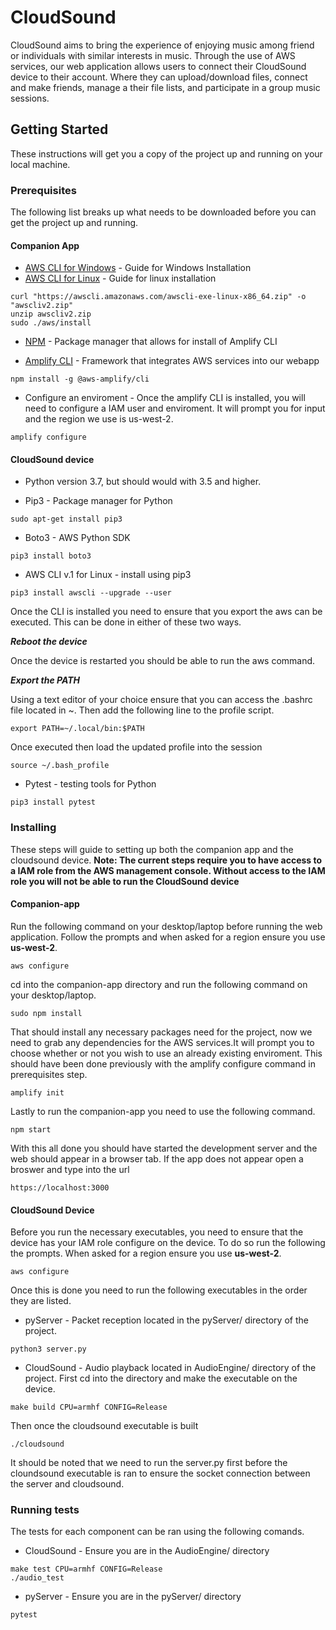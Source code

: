 # CloudSound
CloudSound aims to bring the experience of enjoying music among friend or individuals with similar interests in music. Through the use of AWS services, our web application allows users to connect their CloudSound device to their account. Where they can upload/download files, connect and make friends, manage a their file lists, and participate in a group music sessions.

## Getting Started
These instructions will get you a copy of the project up and running on your local machine.

### Prerequisites
The following list breaks up what needs to be downloaded before you can get the project up and running.

#### Companion App
* [AWS CLI for Windows](https://docs.aws.amazon.com/cli/latest/userguide/install-cliv2-windows.html) - Guide for Windows Installation
* [AWS CLI for Linux](https://docs.aws.amazon.com/cli/latest/userguide/install-cliv2-linux.html) - Guide for linux installation
```
curl "https://awscli.amazonaws.com/awscli-exe-linux-x86_64.zip" -o "awscliv2.zip"
unzip awscliv2.zip
sudo ./aws/install
```
* [NPM](https://nodejs.org/en/download/) - Package manager that allows for install of Amplify CLI

* [Amplify CLI](https://docs.amplify.aws/cli/start/install) - Framework that integrates AWS services into our webapp
```
npm install -g @aws-amplify/cli
```
* Configure an enviroment - Once the amplify CLI is installed, you will need to configure a IAM user and enviroment. It will prompt you for input and the region we use is us-west-2.
```
amplify configure
```

#### CloudSound device

* Python version 3.7, but should would with 3.5 and higher.

* Pip3 - Package manager for Python
```
sudo apt-get install pip3
```
* Boto3 - AWS Python SDK
```
pip3 install boto3
```
* AWS CLI v.1 for Linux - install using pip3
```
pip3 install awscli --upgrade --user
```
Once the CLI is installed you need to ensure that you export the aws can be executed. This can be done in either of these two ways.

***Reboot the device***

Once the device is restarted you should be able to run the aws command.

***Export the PATH***

Using a text editor of your choice ensure that you can access the .bashrc file located in ~. Then add the following line to the profile script.
```
export PATH=~/.local/bin:$PATH
```

Once executed then load the updated profile into the session
```
source ~/.bash_profile
```


* Pytest - testing tools for Python
```
pip3 install pytest
```
### Installing
These steps will guide to setting up both the companion app and the cloudsound device.  **Note: The current steps require you to have access to a IAM role from the AWS management console. Without access to the IAM role you will not be able to run the CloudSound device** 

#### Companion-app
Run the following command on your desktop/laptop before running the web application. Follow the prompts and when asked for a region ensure you use **us-west-2**.

```
aws configure
```

cd into the companion-app directory and run the following command on your desktop/laptop.
```
sudo npm install
```
That should install any necessary packages need for the project, now we need to grab any dependencies for the AWS services.It will prompt you to choose whether or not you wish to use an already existing enviroment. This should have been done previously with the amplify configure command in prerequisites step.
```
amplify init
```
Lastly to run the companion-app you need to use the following command.
```
npm start
```
With this all done you should have started the development server and the web should appear in a browser tab. If the app does not appear open a broswer and type into the url
```
https://localhost:3000
```

#### CloudSound Device
Before you run the necessary executables, you need to ensure that the device has your IAM role configure on the device. To do so run the following the prompts. When asked for a region ensure you use **us-west-2**.

```
aws configure
```
Once this is done you need to run the following executables in the order they are listed.

* pyServer - Packet reception located in the pyServer/ directory of the project.
```
python3 server.py
```

* CloudSound - Audio playback located in AudioEngine/ directory of the project. First cd into the directory and make the executable on the device.
```
make build CPU=armhf CONFIG=Release
```
Then once the cloudsound executable is built
```
./cloudsound
```

It should be noted that we need to run the server.py first before the cloundsound executable is ran to ensure the socket connection between the server and cloudsound.

### Running tests
The tests for each component can be ran using the following comands.

* CloudSound - Ensure you are in the AudioEngine/ directory
```
make test CPU=armhf CONFIG=Release
./audio_test
```

* pyServer - Ensure you are in the pyServer/ directory
```
pytest
```
